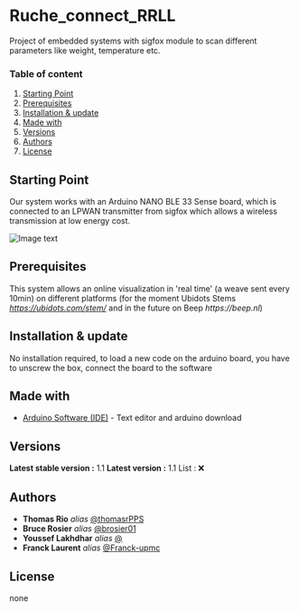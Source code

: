# Ruche_connect_RRLL
Project of embedded systems with sigfox module to scan different parameters like weight, temperature etc.

### Table of content
1. [Starting Point](#starting-point)
2. [Prerequisites](#Prerequisites)
3. [Installation & update](#installation-&-update)
4. [Made with](#made-with)
5. [Versions](#versions)
6. [Authors](#authors)
7. [License](#license)

## Starting Point

Our system works with an Arduino NANO BLE 33 Sense board, which is connected to
an LPWAN transmitter from sigfox which allows a wireless transmission at low energy cost.

![Image text](https://external-content.duckduckgo.com/iu/?u=https%3A%2F%2Ftse2.mm.bing.net%2Fth%3Fid%3DOIP.sGXy-NlOStrLy6MeyubsAAHaEK%26pid%3DApi&f=1)

## Prerequisites

This system allows an online visualization in 'real time' (a weave sent every 10min)
on different platforms (for the moment Ubidots Stems _https://ubidots.com/stem/_ and in the future on Beep _https://beep.nl_)

## Installation & update

No installation required, 
to load a new code on the arduino board, you have to unscrew the box, connect the board to the software 

## Made with

* [Arduino Software (IDE)](https://www.arduino.cc/en/software/) - Text editor and arduino download

## Versions

**Latest stable version :** 1.1
**Latest version :** 1.1
List : ❌

## Authors

* **Thomas Rio** _alias_ [@thomasrPPS](https://github.com/thomasrPPS)
* **Bruce Rosier** _alias_ [@brosier01](https://github.com/brosier01)
* **Youssef Lakhdhar** _alias_ [@](https://github.com/Youscoutt)
* **Franck Laurent** _alias_ [@Franck-upmc](https://github.com/Franck-upmc)

## License
none
